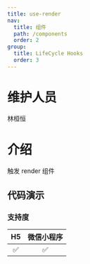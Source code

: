 ```yaml
---
title: use-render
nav:
  title: 组件
  path: /components
  order: 2
group:
  title: LifeCycle Hooks
  order: 3
---
```


# 维护人员

林桓恒

# 介绍

触发 render 组件

## 代码演示

<code src="./demo/index.tsx"></code>

### 支持度

| H5  | 微信小程序 |
| :-: | :--------: |
| ✅  |     ✅     |
